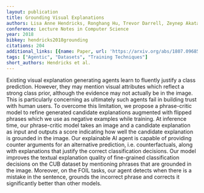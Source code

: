 ```yaml
---
layout: publication
title: Grounding Visual Explanations
authors: Lisa Anne Hendricks, Ronghang Hu, Trevor Darrell, Zeynep Akata
conference: Lecture Notes in Computer Science
year: 2018
bibkey: hendricks2018grounding
citations: 204
additional_links: [{name: Paper, url: 'https://arxiv.org/abs/1807.09685'}]
tags: ["Agentic", "Datasets", "Training Techniques"]
short_authors: Hendricks et al.
---
```

Existing visual explanation generating agents learn to fluently justify a
class prediction. However, they may mention visual attributes which reflect a
strong class prior, although the evidence may not actually be in the image.
This is particularly concerning as ultimately such agents fail in building
trust with human users. To overcome this limitation, we propose a phrase-critic
model to refine generated candidate explanations augmented with flipped phrases
which we use as negative examples while training. At inference time, our
phrase-critic model takes an image and a candidate explanation as input and
outputs a score indicating how well the candidate explanation is grounded in
the image. Our explainable AI agent is capable of providing counter arguments
for an alternative prediction, i.e. counterfactuals, along with explanations
that justify the correct classification decisions. Our model improves the
textual explanation quality of fine-grained classification decisions on the CUB
dataset by mentioning phrases that are grounded in the image. Moreover, on the
FOIL tasks, our agent detects when there is a mistake in the sentence, grounds
the incorrect phrase and corrects it significantly better than other models.
